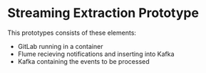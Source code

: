 # Streaming Extraction Prototype
This prototypes consists of these elements:
* GitLab running in a container
* Flume recieving notifications and inserting into Kafka
* Kafka containing the events to be processed